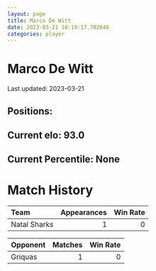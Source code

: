 ```yaml
---  
layout: page  
title: Marco De Witt  
date: 2023-03-21 18:19:17.702846  
categories: player  
---
```

# Marco De Witt


Last updated: 2023-03-21
## Positions: 

## Current elo: 93.0

## Current Percentile: None

# Match History


| Team         |   Appearances |   Win Rate |
|:-------------|--------------:|-----------:|
| Natal Sharks |             1 |          0 |

| Opponent   |   Matches |   Win Rate |
|:-----------|----------:|-----------:|
| Griquas    |         1 |          0 |